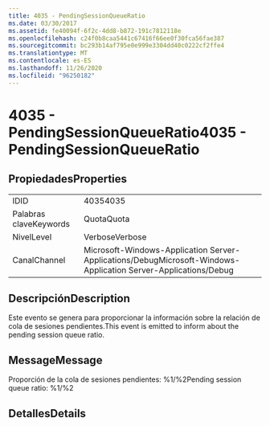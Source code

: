 ```yaml
---
title: 4035 - PendingSessionQueueRatio
ms.date: 03/30/2017
ms.assetid: fe40094f-6f2c-4dd8-b872-191c7812118e
ms.openlocfilehash: c24f0b8caa5441c67416f66ee0f30fca56fae387
ms.sourcegitcommit: bc293b14af795e0e999e3304dd40c0222cf2ffe4
ms.translationtype: MT
ms.contentlocale: es-ES
ms.lasthandoff: 11/26/2020
ms.locfileid: "96250182"
---
```

# <a name="4035---pendingsessionqueueratio"></a><span data-ttu-id="03020-102">4035 - PendingSessionQueueRatio</span><span class="sxs-lookup"><span data-stu-id="03020-102">4035 - PendingSessionQueueRatio</span></span>

## <a name="properties"></a><span data-ttu-id="03020-103">Propiedades</span><span class="sxs-lookup"><span data-stu-id="03020-103">Properties</span></span>  
  
|||  
|-|-|  
|<span data-ttu-id="03020-104">ID</span><span class="sxs-lookup"><span data-stu-id="03020-104">ID</span></span>|<span data-ttu-id="03020-105">4035</span><span class="sxs-lookup"><span data-stu-id="03020-105">4035</span></span>|  
|<span data-ttu-id="03020-106">Palabras clave</span><span class="sxs-lookup"><span data-stu-id="03020-106">Keywords</span></span>|<span data-ttu-id="03020-107">Quota</span><span class="sxs-lookup"><span data-stu-id="03020-107">Quota</span></span>|  
|<span data-ttu-id="03020-108">Nivel</span><span class="sxs-lookup"><span data-stu-id="03020-108">Level</span></span>|<span data-ttu-id="03020-109">Verbose</span><span class="sxs-lookup"><span data-stu-id="03020-109">Verbose</span></span>|  
|<span data-ttu-id="03020-110">Canal</span><span class="sxs-lookup"><span data-stu-id="03020-110">Channel</span></span>|<span data-ttu-id="03020-111">Microsoft-Windows-Application Server-Applications/Debug</span><span class="sxs-lookup"><span data-stu-id="03020-111">Microsoft-Windows-Application Server-Applications/Debug</span></span>|  
  
## <a name="description"></a><span data-ttu-id="03020-112">Descripción</span><span class="sxs-lookup"><span data-stu-id="03020-112">Description</span></span>  

 <span data-ttu-id="03020-113">Este evento se genera para proporcionar la información sobre la relación de cola de sesiones pendientes.</span><span class="sxs-lookup"><span data-stu-id="03020-113">This event is emitted to inform about the pending session queue ratio.</span></span>  
  
## <a name="message"></a><span data-ttu-id="03020-114">Message</span><span class="sxs-lookup"><span data-stu-id="03020-114">Message</span></span>  

 <span data-ttu-id="03020-115">Proporción de la cola de sesiones pendientes: %1/%2</span><span class="sxs-lookup"><span data-stu-id="03020-115">Pending session queue ratio: %1/%2</span></span>  
  
## <a name="details"></a><span data-ttu-id="03020-116">Detalles</span><span class="sxs-lookup"><span data-stu-id="03020-116">Details</span></span>
